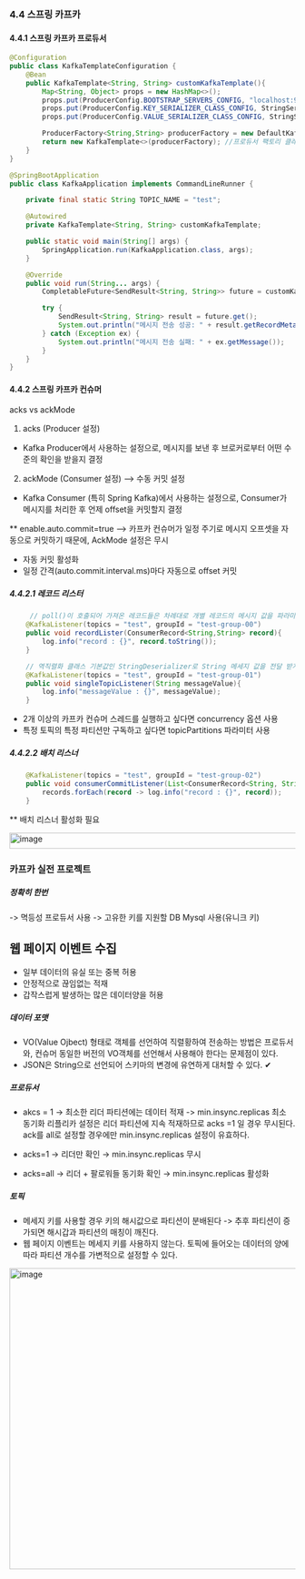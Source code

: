 ### 4.4 스프링 카프카 


#### 4.4.1 스프링 카프카 프로듀서 

```java
@Configuration
public class KafkaTemplateConfiguration {
	@Bean
	public KafkaTemplate<String, String> customKafkaTemplate(){
		Map<String, Object> props = new HashMap<>();
		props.put(ProducerConfig.BOOTSTRAP_SERVERS_CONFIG, "localhost:9092");
		props.put(ProducerConfig.KEY_SERIALIZER_CLASS_CONFIG, StringSerializer.class);
		props.put(ProducerConfig.VALUE_SERIALIZER_CLASS_CONFIG, StringSerializer.class);

		ProducerFactory<String,String> producerFactory = new DefaultKafkaProducerFactory<>(props); 
		return new KafkaTemplate<>(producerFactory); //프로듀서 팩토리 클래스 통해서 카프카 템플릿 생성 
	}
}
```


```java
@SpringBootApplication
public class KafkaApplication implements CommandLineRunner {

	private final static String TOPIC_NAME = "test";

	@Autowired
	private KafkaTemplate<String, String> customKafkaTemplate;

	public static void main(String[] args) {
		SpringApplication.run(KafkaApplication.class, args);
	}

	@Override
	public void run(String... args) {
		CompletableFuture<SendResult<String, String>> future = customKafkaTemplate.send(TOPIC_NAME, "test"); //카프카 템플릿 클래스 사용하여 데이터 전송 

		try {
			SendResult<String, String> result = future.get();
			System.out.println("메시지 전송 성공: " + result.getRecordMetadata());
		} catch (Exception ex) {
			System.out.println("메시지 전송 실패: " + ex.getMessage());
		}
	}
}
```

#### 4.4.2 스프링 카프카 컨슈머 

acks vs ackMode

1. acks (Producer 설정)
- Kafka Producer에서 사용하는 설정으로, 메시지를 보낸 후 브로커로부터 어떤 수준의 확인을 받을지 결정

2. ackMode (Consumer 설정) --> 수동 커밋 설정
- Kafka Consumer (특히 Spring Kafka)에서 사용하는 설정으로, Consumer가 메시지를 처리한 후 언제 offset을 커밋할지 결정

** enable.auto.commit=true --> 카프카 컨슈머가 일정 주기로 메시지 오프셋을 자동으로 커밋하기 때문에, AckMode 설정은 무시
- 자동 커밋 활성화
- 일정 간격(auto.commit.interval.ms)마다 자동으로 offset 커밋


##### 4.4.2.1 레코드 리스터 
```java
     // poll()이 호출되어 가져온 레코드들은 차례대로 개별 레코드의 메시지 값을 파라미터로 받게 된다. 
	@KafkaListener(topics = "test", groupId = "test-group-00")
	public void recordLister(ConsumerRecord<String,String> record){
		log.info("record : {}", record.toString());
	}

    // 역직렬화 클래스 기본값인 StringDeserializer로 String 메세지 값을 전달 받게 된다. 
	@KafkaListener(topics = "test", groupId = "test-group-01")
	public void singleTopicListener(String messageValue){
		log.info("messageValue : {}", messageValue);
	}

```

- 2개 이상의 카프카 컨슈머 스레드를 실행하고 싶다면 concurrency 옵션 사용
- 특정 토픽의 특정 파티션만 구독하고 싶다면 topicPartitions 파라미터 사용

##### 4.4.2.2 배치 리스너
```java
	@KafkaListener(topics = "test", groupId = "test-group-02")
	public void consumerCommitListener(List<ConsumerRecord<String, String>> records){
		records.forEach(record -> log.info("record : {}", record));
	}
```
** 배치 리스너 활성화 필요 

<img width="515" height="28" alt="image" src="https://github.com/user-attachments/assets/9e15677a-8c15-4c29-87d1-1a693194608b" />

### 카프카 실전 프로젝트

##### 정확히 한번 
-> 멱등성 프로듀서 사용
-> 고유한 키를 지원할 DB Mysql 사용(유니크 키) 


## 웹 페이지 이벤트 수집 
- 일부 데이터의 유실 또는 중복 허용
- 안정적으로 끊임없는 적재
- 갑작스럽게 발생하는 많은 데이터양을 허용 

##### 데이터 포맷
- VO(Value Ojbect) 형태로 객체를 선언하여 직렬황하여 전송하는 방법은 프로듀서와, 컨슈머 동일한 버전의 VO객체를 선언해서 사용해야 한다는 문제점이 있다.
- JSON은 String으로 선언되어 스키마의 변경에 유연하게 대처할 수 있다. ✔

##### 프로듀서
- akcs = 1 -> 최소한 리더 파티션에는 데이터 적재 -> min.insync.replicas 최소 동기화 리플리카 설정은 리더 파티션에 지속 적재하므로  acks =1 일 경우 무시된다. ack를 all로 설정할 경우에만 min.insync.replicas 설정이 유효하다.

- acks=1 → 리더만 확인 → min.insync.replicas 무시
- acks=all → 리더 + 팔로워들 동기화 확인 → min.insync.replicas 활성화

##### 토픽
- 메세지 키를 사용할 경우 키의 해시값으로 파티션이 분배된다 -> 추후 파티션이 증가되면 해시갑과 파티션의 매칭이 깨진다.
- 웹 페이지 이벤트는 메세지 키를 사용하지 않는다. 토픽에 들어오는 데이터의 양에 따라 파티션 개수를 가변적으로 설정할 수 있다.
 
<img width="1968" height="529" alt="image" src="https://github.com/user-attachments/assets/84238038-300d-42ff-9f50-a3f6734a51fe" />


